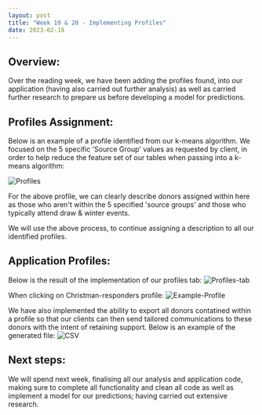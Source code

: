 ```yaml
---
layout: post
title: "Week 19 & 20 - Implementing Profiles"
date: 2023-02-18
---
```


## Overview:

Over the reading week, we have been adding the profiles found, into our application (having also carried out further analysis) as well as
carried further research to prepare us before developing a model for predictions.

## Profiles Assignment:

Below is an example of a profile identified from our k-means algorithm. We focused on the 5 specific 'Source Group' values as requested by client, in order to help reduce the feature set of our tables when passing into a k-means algorithm:

![Profiles](/Development-Blog/assets/Blog13/profiles.png)

For the above profile, we can clearly describe donors assigned within here as those who aren't within the 5 specified 'source groups' and those who typically attend draw & winter events.

We will use the above process, to continue assigning a description to all our identified profiles.

## Application Profiles:

Below is the result of the implementation of our profiles tab:
![Profiles-tab](/Development-Blog/assets/Blog13/profiles-tab.png)

When clicking on Christman-responders profile:
![Example-Profile](/Development-Blog/assets/Blog13/example-profile.png)

We have also implemented the ability to export all donors contatined within a profile so that our clients can then send tailored communications to these donors with the intent of retaining support. Below is an example of the generated file:
![CSV](/Development-Blog/assets/Blog13/csv.png)

## Next steps:

We will spend next week, finalising all our analysis and application code, making sure to complete all functionality and clean all code as well as implement a model for our predictions; having carried out extensive research.
